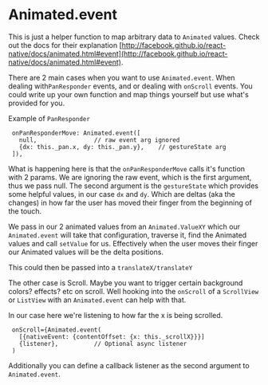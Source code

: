 # Animated.event

This is just a helper function to map arbitrary data to `Animated` values. Check out the docs for their explanation [http://facebook.github.io/react-native/docs/animated.html#event](http://facebook.github.io/react-native/docs/animated.html#event).

There are 2 main cases when you want to use `Animated.event`. When dealing with`PanResponder` events, and or dealing with `onScroll` events. You could write up your own function and map things yourself but use what's provided for you.

Example of `PanResponder`

```
 onPanResponderMove: Animated.event([
   null,                // raw event arg ignored
   {dx: this._pan.x, dy: this._pan.y},    // gestureState arg
 ]),
 ```

 What is happening here is that the `onPanResponderMove` calls it's function with 2 params. We are ignoring the raw event, which is the first argument, thus we pass null.
 The second argument is the `gestureState` which provides some helpful values, in our case `dx` and `dy`. Which are deltas (aka the changes) in how far the user has moved their finger from the beginning of the touch.

 We pass in our 2 animated values from an `Animated.ValueXY` which our `Animated.event` will take that configuration, traverse it, find the Animated values and call `setValue` for us. Effectively when the user moves their finger our Animated values will be the delta positions.

 This could then be passed into a `translateX/translateY`

 The other case is Scroll. Maybe you want to trigger certain background colors? effects? etc on scroll. Well hooking into the `onScroll` of a `ScrollView` or `ListView` with an `Animated.event` can help with that. 

 In our case here we're listening to how far the x is being scrolled.

```
 onScroll={Animated.event(
   [{nativeEvent: {contentOffset: {x: this._scrollX}}}]
   {listener},          // Optional async listener
 )
```
Additionally you can define a callback listener as the second argument to `Animated.event`.

